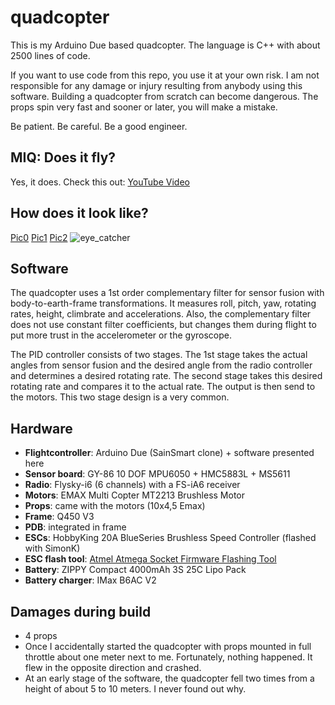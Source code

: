 # quadcopter
This is my Arduino Due based quadcopter. The language is C++ with about 2500 lines of code.

If you want to use code from this repo, you use it at your own risk. I am not responsible for any damage or injury resulting from anybody using this software. Building a quadcopter from scratch can become dangerous. The props spin very fast and sooner or later, you will make a mistake.

Be patient. Be careful. Be a good engineer.

## MIQ: Does it fly?
Yes, it does. Check this out: [YouTube Video](https://www.youtube.com/watch?v=WZlPoww-kpc)

## How does it look like?
[Pic0](https://cloud.githubusercontent.com/assets/20499620/17651703/e24e91ae-626c-11e6-9fed-11d581fa1a50.jpg)
[Pic1](https://cloud.githubusercontent.com/assets/20499620/17651707/ec92b8c0-626c-11e6-837b-2d71fa09c990.jpg)
[Pic2](https://cloud.githubusercontent.com/assets/20499620/17651710/f2587f4c-626c-11e6-8e57-1e0f6f156db3.jpg)
![eye_catcher](https://cloud.githubusercontent.com/assets/20499620/17651702/ddfb5e66-626c-11e6-9d9b-9204bb1c9ec1.jpg)

## Software
The quadcopter uses a 1st order complementary filter for sensor fusion with body-to-earth-frame transformations. It measures roll, pitch, yaw, rotating rates, height, climbrate and accelerations. Also, the complementary filter does not use constant filter coefficients, but changes them during flight to put more trust in the accelerometer or the gyroscope.

The PID controller consists of two stages. The 1st stage takes the actual angles from sensor fusion and the desired angle from the radio controller and determines a desired rotating rate. The second stage takes this desired rotating rate and compares it to the actual rate. The output is then send to the motors. This two stage design is a very common.

## Hardware
- **Flightcontroller**: Arduino Due (SainSmart clone) + software presented here
- **Sensor board**: GY-86 10 DOF MPU6050 + HMC5883L + MS5611
- **Radio**: Flysky-i6 (6 channels) with a FS-iA6 receiver
- **Motors**: EMAX Multi Copter MT2213 Brushless Motor
- **Props**: came with the motors (10x4,5 Emax)
- **Frame**: Q450 V3
- **PDB**: integrated in frame
- **ESCs**: HobbyKing 20A BlueSeries Brushless Speed Controller (flashed with SimonK)
- **ESC flash tool**: [Atmel Atmega Socket Firmware Flashing Tool](http://www.hobbyking.com/hobbyking/store/__27195__Atmel_Atmega_Socket_Firmware_Flashing_Tool.html)
- **Battery**: ZIPPY Compact 4000mAh 3S 25C Lipo Pack
- **Battery charger**: IMax B6AC V2

## Damages during build
- 4 props
- Once I accidentally started the quadcopter with props mounted in full throttle about one meter next to me. Fortunately, nothing happened. It flew in the opposite direction and crashed.
- At an early stage of the software, the quadcopter fell two times from a height of about 5 to 10 meters. I never found out why.
